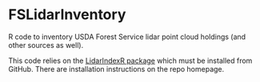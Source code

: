 # FSLidarInventory

R code to inventory USDA Forest Service lidar point cloud holdings (and other sources as well).

This code relies on the [LidarIndexR package](https://github.com/bmcgaughey1/LidarIndexR) which must be
installed from GitHub. There are installation instructions on the repo homepage.
